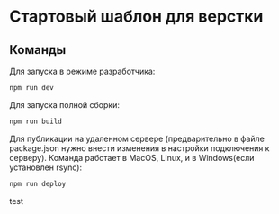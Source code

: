 # Стартовый шаблон для верстки

## Команды

Для запуска в режиме разработчика:

```sh copy
npm run dev
```

Для запуска полной сборки:

```sh copy
npm run build
```

Для публикации на удаленном сервере (предварительно в файле package.json нужно внести изменения в настройки подключения к серверу). Команда работает в MacOS, Linux, и в Windows(если установлен rsync):

```sh copy
npm run deploy
```

test